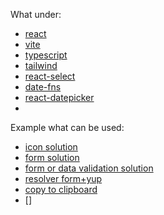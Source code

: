 What under:

- [react](https://www.npmjs.com/package/react)
- [vite](https://www.npmjs.com/package/vite)
- [typescript](https://www.npmjs.com/package/typescript)
- [tailwind](https://www.npmjs.com/package/tailwindcss)
- [react-select](https://www.npmjs.com/package/react-select)
- [date-fns](https://www.npmjs.com/package/date-fns)
- [react-datepicker](https://www.npmjs.com/package/react-datepicker)
- 

Example what can be used:

- [icon solution](https://reactsvgicons.com/)
- [form solution](https://www.npmjs.com/package/react-hook-form)
- [form or data validation solution](https://www.npmjs.com/package/yup)
- [resolver form+yup](https://www.npmjs.com/package/@hookform/resolvers)
- [copy to clipboard](https://www.npmjs.com/package/copy-to-clipboard)
- []